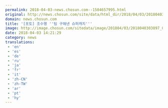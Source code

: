 ```yaml
---
permalink: 2018-04-03-news.chosun.com--1504657995.html
original: http://news.chosun.com/site/data/html_dir/2018/04/03/2018040303985.html
domain: news.chosun.com
title: '[포토] 조수행 ''팀 구해낸 슈퍼캐치'''
image: http://image.chosun.com/sitedata/image/201804/03/2018040303897_0.jpg
date: 2018-04-03 14:21:29
category: news
translations: 
 - 'en'
 - 'es'
 - 'de'
 - 'ru'
 - 'ja'
 - 'fr'
 - 'it'
 - 'zh-CN'
 - 'zh-TW'
 - 'ar'
 - 'pt'
 - 'hy'
---
```


